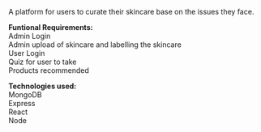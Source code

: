 A platform for users to curate their skincare base on the issues they face. 

<b>Funtional Requirements:</b><br>
Admin Login  <br>
Admin upload of skincare and labelling the skincare <br>
User Login <br>
Quiz for user to take <br>
Products recommended <br>

<b>Technologies used:</b><br>
MongoDB <br>
Express <br>
React <br>
Node <br>
